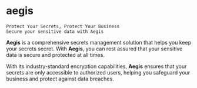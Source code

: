# aegis

```text
Protect Your Secrets, Protect Your Business
Secure your sensitive data with Aegis
```

**Aegis** is a comprehensive secrets management solution that helps you keep your secrets secret. With **Aegis**, you can rest assured that your sensitive data is secure and protected at all times. 

With its industry-standard encryption capabilities, **Aegis** ensures that your secrets are only accessible to authorized users, helping you safeguard your business and protect against data breaches.
